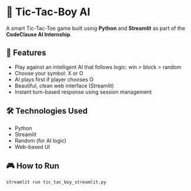 # 🤖 Tic-Tac-Boy AI

A smart Tic-Tac-Toe game built using **Python** and **Streamlit** as part of the **CodeClause AI Internship**.

## 🧠 Features

- Play against an intelligent AI that follows logic: win > block > random
- Choose your symbol: X or O
- AI plays first if player chooses O
- Beautiful, clean web interface (Streamlit)
- Instant turn-based response using session management

## 🛠️ Technologies Used

- Python
- Streamlit
- Random (for AI logic)
- Web-based UI

## 🎮 How to Run

```bash
streamlit run tic_tac_boy_streamlit.py
